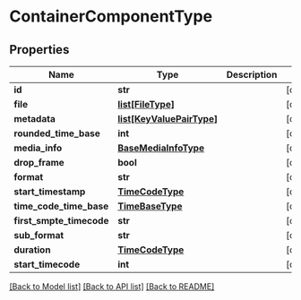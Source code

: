 # ContainerComponentType

## Properties
Name | Type | Description | Notes
------------ | ------------- | ------------- | -------------
**id** | **str** |  | [optional] 
**file** | [**list[FileType]**](FileType.md) |  | [optional] 
**metadata** | [**list[KeyValuePairType]**](KeyValuePairType.md) |  | [optional] 
**rounded_time_base** | **int** |  | [optional] 
**media_info** | [**BaseMediaInfoType**](BaseMediaInfoType.md) |  | [optional] 
**drop_frame** | **bool** |  | [optional] 
**format** | **str** |  | [optional] 
**start_timestamp** | [**TimeCodeType**](TimeCodeType.md) |  | [optional] 
**time_code_time_base** | [**TimeBaseType**](TimeBaseType.md) |  | [optional] 
**first_smpte_timecode** | **str** |  | [optional] 
**sub_format** | **str** |  | [optional] 
**duration** | [**TimeCodeType**](TimeCodeType.md) |  | [optional] 
**start_timecode** | **int** |  | [optional] 

[[Back to Model list]](../README.md#documentation-for-models) [[Back to API list]](../README.md#documentation-for-api-endpoints) [[Back to README]](../README.md)


